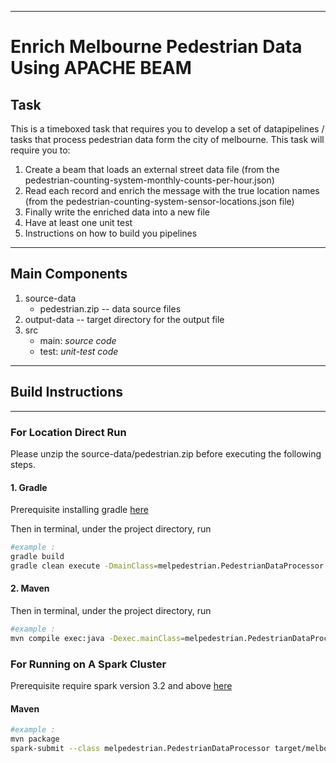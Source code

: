 ----
# Enrich Melbourne Pedestrian Data Using APACHE BEAM

Task
----
This is a timeboxed task that requires you to develop a set of datapipelines / tasks that process pedestrian data form the city of melbourne.
This task will require you to:

1. Create a beam that loads an external street data file (from the pedestrian-counting-system-monthly-counts-per-hour.json)
2. Read each record and enrich the message with the true location names (from the pedestrian-counting-system-sensor-locations.json file)
3. Finally write the enriched data into a new file
4. Have at least one unit test
5. Instructions on how to build you pipelines
---
Main Components
---
1. source-data
   * pedestrian.zip -- data source files
2. output-data -- target directory for the output file
3. src
   * main: _source code_
   * test: _unit-test code_

---
## Build Instructions

---
### For Location Direct Run

Please unzip the source-data/pedestrian.zip before executing the following steps.
#### 1. Gradle
Prerequisite installing gradle [here](https://gradle.org/install/)

Then in terminal, under the project directory, run
```bash
#example :
gradle build
gradle clean execute -DmainClass=melpedestrian.PedestrianDataProcessor
```
#### 2. Maven
Then in terminal, under the project directory, run
```bash
#example :
mvn compile exec:java -Dexec.mainClass=melpedestrian.PedestrianDataProcessor -Pdirect-runner
```
### For Running on A Spark Cluster
Prerequisite require spark version 3.2 and above [here](https://spark.apache.org/downloads.html)
#### Maven
```bash
#example :
mvn package
spark-submit --class melpedestrian.PedestrianDataProcessor target/melbourn-pedestrian-bundled-0.1.jar --runner=SparkRunner
```






